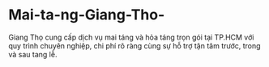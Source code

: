 # Mai-ta-ng-Giang-Tho-
Giang Thọ cung cấp dịch vụ mai táng và hỏa táng trọn gói tại TP.HCM với quy trình chuyên nghiệp, chi phí rõ ràng cùng sự hỗ trợ tận tâm trước, trong và sau tang lễ.
